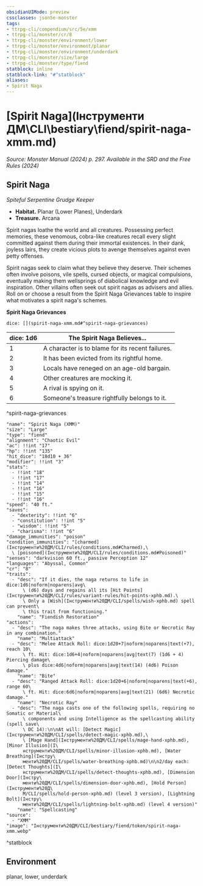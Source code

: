 ```yaml
---
obsidianUIMode: preview
cssclasses: json5e-monster
tags:
- ttrpg-cli/compendium/src/5e/xmm
- ttrpg-cli/monster/cr/8
- ttrpg-cli/monster/environment/lower
- ttrpg-cli/monster/environment/planar
- ttrpg-cli/monster/environment/underdark
- ttrpg-cli/monster/size/large
- ttrpg-cli/monster/type/fiend
statblock: inline
statblock-link: "#^statblock"
aliases:
- Spirit Naga
---
```

# [Spirit Naga](Інструменти ДМ\CLI\bestiary\fiend/spirit-naga-xmm.md)
*Source: Monster Manual (2024) p. 297. Available in the <span title='Systems Reference Document (5.2)'>SRD</span> and the Free Rules (2024)*  

## Spirit Naga

*Spiteful Serpentine Grudge Keeper*

- **Habitat.** Planar (Lower Planes), Underdark  
- **Treasure.** Arcana  

Spirit nagas loathe the world and all creatures. Possessing perfect memories, these venomous, cobra-like creatures recall every slight committed against them during their immortal existences. In their dank, joyless lairs, they create vicious plots to avenge themselves against even petty offenses.

Spirit nagas seek to claim what they believe they deserve. Their schemes often involve poisons, vile spells, cursed objects, or magical compulsions, eventually making them wellsprings of diabolical knowledge and evil inspiration. Other villains often seek out spirit nagas as advisers and allies. Roll on or choose a result from the Spirit Naga Grievances table to inspire what motivates a spirit naga's schemes.

**Spirit Naga Grievances**

`dice: [](spirit-naga-xmm.md#^spirit-naga-grievances)`

| dice: 1d6 | The Spirit Naga Believes... |
|-----------|-----------------------------|
| 1 | A character is to blame for its recent failures. |
| 2 | It has been evicted from its rightful home. |
| 3 | Locals have reneged on an age-old bargain. |
| 4 | Other creatures are mocking it. |
| 5 | A rival is spying on it. |
| 6 | Someone's treasure rightfully belongs to it. |
^spirit-naga-grievances

```statblock
"name": "Spirit Naga (XMM)"
"size": "Large"
"type": "fiend"
"alignment": "Chaotic Evil"
"ac": !!int "17"
"hp": !!int "135"
"hit_dice": "18d10 + 36"
"modifier": !!int "3"
"stats":
  - !!int "18"
  - !!int "17"
  - !!int "14"
  - !!int "16"
  - !!int "15"
  - !!int "16"
"speed": "40 ft."
"saves":
  - "dexterity": !!int "6"
  - "constitution": !!int "5"
  - "wisdom": !!int "5"
  - "charisma": !!int "6"
"damage_immunities": "poison"
"condition_immunities": "[charmed](Інструменти%20ДМ/CLI/rules/conditions.md#Charmed),\
  \ [poisoned](Інструменти%20ДМ/CLI/rules/conditions.md#Poisoned)"
"senses": "darkvision 60 ft., passive Perception 12"
"languages": "Abyssal, Common"
"cr": "8"
"traits":
  - "desc": "If it dies, the naga returns to life in dice:1d6|noform|noparens|avg\
      \ (d6) days and regains all its [Hit Points](Інструменти%20ДМ/CLI/rules/variant-rules/hit-points-xphb.md).\
      \ Only a [Wish](Інструменти%20ДМ/CLI/spells/wish-xphb.md) spell can prevent\
      \ this trait from functioning."
    "name": "Fiendish Restoration"
"actions":
  - "desc": "The naga makes three attacks, using Bite or Necrotic Ray in any combination."
    "name": "Multiattack"
  - "desc": "Melee Attack Roll: dice:1d20+7|noform|noparens|text(+7), reach 10\
      \ ft. Hit: dice:1d6+4|noform|noparens|avg|text(7) (1d6 + 4) Piercing damage\
      \ plus dice:4d6|noform|noparens|avg|text(14) (4d6) Poison damage."
    "name": "Bite"
  - "desc": "Ranged Attack Roll: dice:1d20+6|noform|noparens|text(+6), range 60\
      \ ft. Hit: dice:6d6|noform|noparens|avg|text(21) (6d6) Necrotic damage."
    "name": "Necrotic Ray"
  - "desc": "The naga casts one of the following spells, requiring no Somatic or Material\
      \ components and using Intelligence as the spellcasting ability (spell save\
      \ DC 14):\n\nAt will: [Detect Magic](Інструменти%20ДМ/CLI/spells/detect-magic-xphb.md),\
      \ [Mage Hand](Інструменти%20ДМ/CLI/spells/mage-hand-xphb.md), [Minor Illusion](І\
      нструменти%20ДМ/CLI/spells/minor-illusion-xphb.md), [Water Breathing](Інстру\
      менти%20ДМ/CLI/spells/water-breathing-xphb.md)\n\n2/day each: [Detect Thoughts](І\
      нструменти%20ДМ/CLI/spells/detect-thoughts-xphb.md), [Dimension Door](Інстру\
      менти%20ДМ/CLI/spells/dimension-door-xphb.md), [Hold Person](Інструменти%20Д\
      М/CLI/spells/hold-person-xphb.md) (level 3 version), [Lightning Bolt](Інстру\
      менти%20ДМ/CLI/spells/lightning-bolt-xphb.md) (level 4 version)"
    "name": "Spellcasting"
"source":
  - "XMM"
"image": "Інструменти%20ДМ/CLI/bestiary/fiend/token/spirit-naga-xmm.webp"
```
^statblock

## Environment

planar, lower, underdark